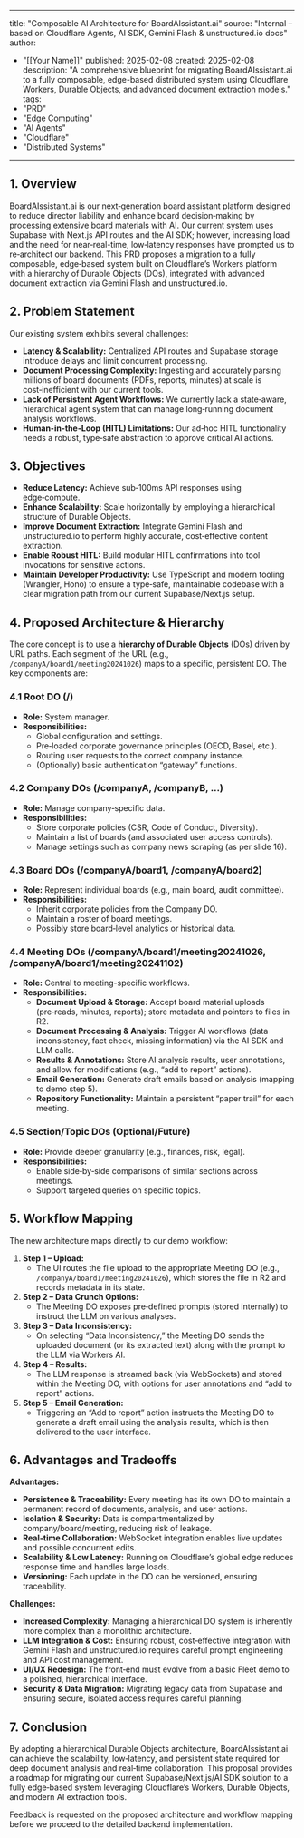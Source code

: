 
---
title: "Composable AI Architecture for BoardAIssistant.ai"
source: "Internal – based on Cloudflare Agents, AI SDK, Gemini Flash & unstructured.io docs"
author:
  - "[[Your Name]]"
published: 2025-02-08
created: 2025-02-08
description: "A comprehensive blueprint for migrating BoardAIssistant.ai to a fully composable, edge-based distributed system using Cloudflare Workers, Durable Objects, and advanced document extraction models."
tags:
  - "PRD"
  - "Edge Computing"
  - "AI Agents"
  - "Cloudflare"
  - "Distributed Systems"
---

## 1. Overview

BoardAIssistant.ai is our next‑generation board assistant platform designed to reduce director liability and enhance board decision‑making by processing extensive board materials with AI. Our current system uses Supabase with Next.js API routes and the AI SDK; however, increasing load and the need for near‑real-time, low‑latency responses have prompted us to re‑architect our backend. This PRD proposes a migration to a fully composable, edge‑based system built on Cloudflare’s Workers platform with a hierarchy of Durable Objects (DOs), integrated with advanced document extraction via Gemini Flash and unstructured.io.

## 2. Problem Statement

Our existing system exhibits several challenges:
- **Latency & Scalability:** Centralized API routes and Supabase storage introduce delays and limit concurrent processing.
- **Document Processing Complexity:** Ingesting and accurately parsing millions of board documents (PDFs, reports, minutes) at scale is cost‑inefficient with our current tools.
- **Lack of Persistent Agent Workflows:** We currently lack a state‑aware, hierarchical agent system that can manage long‑running document analysis workflows.
- **Human-in-the-Loop (HITL) Limitations:** Our ad‑hoc HITL functionality needs a robust, type‑safe abstraction to approve critical AI actions.

## 3. Objectives

- **Reduce Latency:** Achieve sub‑100ms API responses using edge‑compute.
- **Enhance Scalability:** Scale horizontally by employing a hierarchical structure of Durable Objects.
- **Improve Document Extraction:** Integrate Gemini Flash and unstructured.io to perform highly accurate, cost‑effective content extraction.
- **Enable Robust HITL:** Build modular HITL confirmations into tool invocations for sensitive actions.
- **Maintain Developer Productivity:** Use TypeScript and modern tooling (Wrangler, Hono) to ensure a type‑safe, maintainable codebase with a clear migration path from our current Supabase/Next.js setup.

## 4. Proposed Architecture & Hierarchy

The core concept is to use a **hierarchy of Durable Objects** (DOs) driven by URL paths. Each segment of the URL (e.g., `/companyA/board1/meeting20241026`) maps to a specific, persistent DO. The key components are:

### 4.1 Root DO (/)
- **Role:** System manager.
- **Responsibilities:**
  - Global configuration and settings.
  - Pre‑loaded corporate governance principles (OECD, Basel, etc.).
  - Routing user requests to the correct company instance.
  - (Optionally) basic authentication “gateway” functions.

### 4.2 Company DOs (/companyA, /companyB, …)
- **Role:** Manage company‑specific data.
- **Responsibilities:**
  - Store corporate policies (CSR, Code of Conduct, Diversity).
  - Maintain a list of boards (and associated user access controls).
  - Manage settings such as company news scraping (as per slide 16).

### 4.3 Board DOs (/companyA/board1, /companyA/board2)
- **Role:** Represent individual boards (e.g., main board, audit committee).
- **Responsibilities:**
  - Inherit corporate policies from the Company DO.
  - Maintain a roster of board meetings.
  - Possibly store board‑level analytics or historical data.

### 4.4 Meeting DOs (/companyA/board1/meeting20241026, /companyA/board1/meeting20241102)
- **Role:** Central to meeting-specific workflows.
- **Responsibilities:**
  - **Document Upload & Storage:** Accept board material uploads (pre‑reads, minutes, reports); store metadata and pointers to files in R2.
  - **Document Processing & Analysis:** Trigger AI workflows (data inconsistency, fact check, missing information) via the AI SDK and LLM calls.
  - **Results & Annotations:** Store AI analysis results, user annotations, and allow for modifications (e.g., “add to report” actions).
  - **Email Generation:** Generate draft emails based on analysis (mapping to demo step 5).
  - **Repository Functionality:** Maintain a persistent “paper trail” for each meeting.

### 4.5 Section/Topic DOs (Optional/Future)
- **Role:** Provide deeper granularity (e.g., finances, risk, legal).
- **Responsibilities:**
  - Enable side‑by‑side comparisons of similar sections across meetings.
  - Support targeted queries on specific topics.

## 5. Workflow Mapping

The new architecture maps directly to our demo workflow:

1. **Step 1 – Upload:**
   - The UI routes the file upload to the appropriate Meeting DO (e.g., `/companyA/board1/meeting20241026`), which stores the file in R2 and records metadata in its state.
2. **Step 2 – Data Crunch Options:**
   - The Meeting DO exposes pre‑defined prompts (stored internally) to instruct the LLM on various analyses.
3. **Step 3 – Data Inconsistency:**
   - On selecting “Data Inconsistency,” the Meeting DO sends the uploaded document (or its extracted text) along with the prompt to the LLM via Workers AI.
4. **Step 4 – Results:**
   - The LLM response is streamed back (via WebSockets) and stored within the Meeting DO, with options for user annotations and “add to report” actions.
5. **Step 5 – Email Generation:**
   - Triggering an “Add to report” action instructs the Meeting DO to generate a draft email using the analysis results, which is then delivered to the user interface.

## 6. Advantages and Tradeoffs

**Advantages:**
- **Persistence & Traceability:** Every meeting has its own DO to maintain a permanent record of documents, analysis, and user actions.
- **Isolation & Security:** Data is compartmentalized by company/board/meeting, reducing risk of leakage.
- **Real-time Collaboration:** WebSocket integration enables live updates and possible concurrent edits.
- **Scalability & Low Latency:** Running on Cloudflare’s global edge reduces response time and handles large loads.
- **Versioning:** Each update in the DO can be versioned, ensuring traceability.

**Challenges:**
- **Increased Complexity:** Managing a hierarchical DO system is inherently more complex than a monolithic architecture.
- **LLM Integration & Cost:** Ensuring robust, cost‑effective integration with Gemini Flash and unstructured.io requires careful prompt engineering and API cost management.
- **UI/UX Redesign:** The front‑end must evolve from a basic Fleet demo to a polished, hierarchical interface.
- **Security & Data Migration:** Migrating legacy data from Supabase and ensuring secure, isolated access requires careful planning.

## 7. Conclusion

By adopting a hierarchical Durable Objects architecture, BoardAIssistant.ai can achieve the scalability, low‑latency, and persistent state required for deep document analysis and real‑time collaboration. This proposal provides a roadmap for migrating our current Supabase/Next.js/AI SDK solution to a fully edge‑based system leveraging Cloudflare’s Workers, Durable Objects, and modern AI extraction tools.

Feedback is requested on the proposed architecture and workflow mapping before we proceed to the detailed backend implementation.
